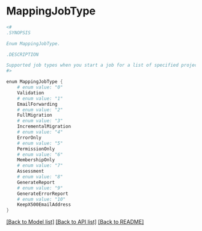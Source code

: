 # MappingJobType
```powershell
<#
.SYNOPSIS

Enum MappingJobType.

.DESCRIPTION

Supported job types when you start a job for a list of specified projects or mappings.
#>

enum MappingJobType {
    # enum value: "0"
    Validation
    # enum value: "1"
    EmailForwarding
    # enum value: "2"
    FullMigration
    # enum value: "3"
    IncrementalMigration
    # enum value: "4"
    ErrorOnly
    # enum value: "5"
    PermissionOnly
    # enum value: "6"
    MembershipOnly
    # enum value: "7"
    Assessment
    # enum value: "8"
    GenerateReport
    # enum value: "9"
    GenerateErrorReport
    # enum value: "10"
    KeepX500EmailAddress
}
```


[[Back to Model list]](../README.md#documentation-for-models) [[Back to API list]](../README.md#documentation-for-api-endpoints) [[Back to README]](../README.md)
